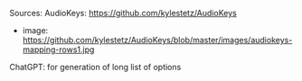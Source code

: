 Sources:
AudioKeys: https://github.com/kylestetz/AudioKeys

- image: https://github.com/kylestetz/AudioKeys/blob/master/images/audiokeys-mapping-rows1.jpg

ChatGPT: for generation of long list of options 